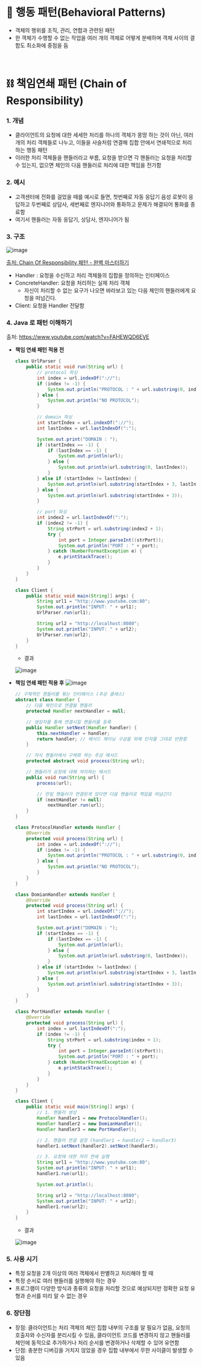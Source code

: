 # 🔎 행동 패턴(Behavioral Patterns)
- 객체의 행위를 조직, 관리, 연합과 관련된 패턴
- 한 객체가 수행할 수 없는 작업을 여러 개의 객체로 어떻게 분배하며 객체 사이의 결합도 최소화에 중점을 둠

<br/>

# ⛓️ 책임연쇄 패턴 (Chain of Responsibility)
### 1. 개념
- 클라이언트의 요청에 대한 세세한 처리를 하나의 객체가 몽땅 하는 것이 아닌, 여러개의 처리 객체들로 나누고, 이들을 사슬처럼 연결해 집합 안에서 연쇄적으로 처리하는 행동 패턴
- 이러한 처리 객체들을 핸들러라고 부름, 요청을 받으면 각 핸들러는 요청을 처리할 수 있는지, 없으면 체인의 다음 핸들러로 처리에 대한 책임을 전가함

### 2. 예시
- 고객센터에 전화를 걸었을 때를 예시로 들면, 첫번째로 자동 응답기 음성 로봇이 응답하고 두번째로 상담사, 세번째로 엔지니어와 통화하고 문제가 해결되어 통화를 종료함
- 여기서 핸들러는 자동 응답기, 상담사, 엔지니어가 됨

### 3. 구조
![image](https://github.com/jooh9992/CodingTest/assets/54580802/2dc417c6-977d-436f-b14b-3e9ca6e5bf6b)

[출처: Chain Of Responsibility 패턴 - 완벽 마스터하기 ](https://inpa.tistory.com/entry/GOF-%F0%9F%92%A0-Chain-Of-Responsibility-%ED%8C%A8%ED%84%B4-%EC%99%84%EB%B2%BD-%EB%A7%88%EC%8A%A4%ED%84%B0%ED%95%98%EA%B8%B0)
- Handler : 요청을 수신하고 처리 객체들의 집합을 정의하는 인터페이스
- ConcreteHandler: 요청을 처리하는 실제 처리 객체
    - 자신이 처리할 수 없는 요구가 나오면 바라보고 있는 다음 체인의 핸들러에게 요청을 떠넘긴다.
- Client: 요청을 Handler 전달함

### 4. Java 로 패턴 이해하기
출처: https://www.youtube.com/watch?v=FAHEWQD6EVE
- **책임 연쇄 패턴 적용 전**
    
    ```java
    class UrlParser {
        public static void run(String url) {
            // protocol 파싱
            int index = url.indexOf("://");
            if (index != -1) {
                System.out.println("PROTOCOL : " + url.substring(0, index));
            } else {
                System.out.println("NO PROTOCOL");
            }

            // domain 파싱
            int startIndex = url.indexOf("://");
            int lastIndex = url.lastIndexOf(":");

            System.out.print("DOMAIN : ");
            if (startIndex == -1) {
                if (lastIndex == -1) {
                    System.out.println(url);
                } else {
                    System.out.println(url.substring(0, lastIndex));
                }
            } else if (startIndex != lastIndex) {
                System.out.println(url.substring(startIndex + 3, lastIndex));
            } else {
                System.out.println(url.substring(startIndex + 3));
            }

            // port 파싱
            int index2 = url.lastIndexOf(":");
            if (index2 != -1) {
                String strPort = url.substring(index2 + 1);
                try {
                    int port = Integer.parseInt((strPort));
                    System.out.println("PORT : " + port);
                } catch (NumberFormatException e) {
                    e.printStackTrace();
                }
            }
        }
    }
    ``` 
        
    ```java
    class Client {
        public static void main(String[] args) {
            String url1 = "http://www.youtube.com:80";
            System.out.println("INPUT: " + url1);
            UrlParser.run(url1);

            String url2 = "http://localhost:8080";
            System.out.println("INPUT: " + url2);
            UrlParser.run(url2);
        }
    }
    ``` 

    - 결과

    ![image](https://github.com/jooh9992/CodingTest/assets/54580802/072825f7-1583-44d2-b7df-a17643a520a4)

- **책임 연쇄 패턴 적용 후**
![image](https://github.com/jooh9992/CodingTest/assets/54580802/d142bea3-48e9-42f0-a913-cd1535509fe7)

    
    ```java
    // 구체적인 핸들러를 묶는 인터페이스 (추상 클래스)
    abstract class Handler {
        // 다음 체인으로 연결될 핸들러
        protected Handler nextHandler = null;

        // 생성자를 통해 연결시킬 핸들러를 등록
        public Handler setNext(Handler handler) {
            this.nextHandler = handler;
            return handler; // 메서드 체이닝 구성을 위해 인자를 그대로 반환함
        }

        // 자식 핸들러에서 구체화 하는 추상 메서드
        protected abstract void process(String url);

        // 핸들러가 요청에 대해 처리하는 메서드 
        public void run(String url) {
            process(url);

            // 만일 핸들러가 연결된게 있다면 다음 핸들러로 책임을 떠넘긴다
            if (nextHandler != null)
                nextHandler.run(url);
        }
    }
    ``` 
        
    ```java
    class ProtocolHandler extends Handler {
        @Override
        protected void process(String url) {
            int index = url.indexOf("://");
            if (index != -1) {
                System.out.println("PROTOCOL : " + url.substring(0, index));
            } else {
                System.out.println("NO PROTOCOL");
            }
        }
    }

    class DomianHandler extends Handler {
        @Override
        protected void process(String url) {
            int startIndex = url.indexOf("://");
            int lastIndex = url.lastIndexOf(":");

            System.out.print("DOMAIN : ");
            if (startIndex == -1) {
                if (lastIndex == -1) {
                    System.out.println(url);
                } else {
                    System.out.println(url.substring(0, lastIndex));
                }
            } else if (startIndex != lastIndex) {
                System.out.println(url.substring(startIndex + 3, lastIndex));
            } else {
                System.out.println(url.substring(startIndex + 3));
            }
        }
    }

    class PortHandler extends Handler {
        @Override
        protected void process(String url) {
            int index = url.lastIndexOf(":");
            if (index != -1) {
                String strPort = url.substring(index + 1);
                try {
                    int port = Integer.parseInt((strPort));
                    System.out.println("PORT : " + port);
                } catch (NumberFormatException e) {
                    e.printStackTrace();
                }
            }
        }
    }
    ``` 

    ```java
    class Client {
        public static void main(String[] args) {
            // 1. 핸들러 생성
            Handler handler1 = new ProtocolHandler();
            Handler handler2 = new DomianHandler();
            Handler handler3 = new PortHandler();

            // 2. 핸들러 연결 설정 (handler1 → handler2 → handler3)
            handler1.setNext(handler2).setNext(handler3);

            // 3. 요청에 대한 처리 연쇄 실행
            String url1 = "http://www.youtube.com:80";
            System.out.println("INPUT: " + url1);
            handler1.run(url1);

            System.out.println();

            String url2 = "http://localhost:8080";
            System.out.println("INPUT: " + url2);
            handler1.run(url2);
        }
    }
    ``` 

    - 결과

    ![image](https://github.com/jooh9992/CodingTest/assets/54580802/7e2d2349-6381-4f2a-a262-f9e3bc283750)


### 5. 사용 시기
- 특정 요청을 2개 이상의 여러 객체에서 판별하고 처리해야 할 때
- 특정 순서로 여러 핸들러를 실행해야 하는 경우
- 프로그램이 다양한 방식과 종류의 요청을 처리할 것으로 예상되지만 정확한 요청 유형과 순서를 미리 알 수 없는 경우

### 6. 장단점
- 장점: 클라이언트는 처리 객체의 체인 집합 내부의 구조를 알 필요가 없음, 요청의 호출자와 수신자를 분리시킬 수 있음, 클라이언트 코드를 변경하지 않고 핸들러를 체인에 동적으로 추가하거나 처리 순서를 변경하거나 삭제할 수 있어 유연함
- 단점: 충분한 디버깅을 거치지 않았을 경우 집합 내부에서 무한 사이클이 발생할 수 있음
